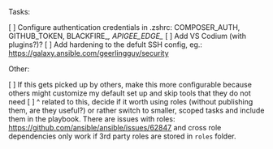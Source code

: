 Tasks:

[ ] Configure authentication credentials in .zshrc: COMPOSER_AUTH, GITHUB_TOKEN, BLACKFIRE_*, APIGEE_EDGE_* 
[ ] Add VS Codium (with plugins?)?
[ ] Add hardening to the defult SSH config, eg.: https://galaxy.ansible.com/geerlingguy/security

Other:

[ ] If this gets picked up by others, make this more configurable because others might customize my default set up and skip tools that they do not need
[ ] ^ related to this, decide if it worth using roles (without publishing them, are they useful?) or rather switch to smaller, scoped tasks and include them in the playbook. There are issues with roles: https://github.com/ansible/ansible/issues/62847 and cross role dependencies only work if 3rd party roles are stored in `roles` folder.
